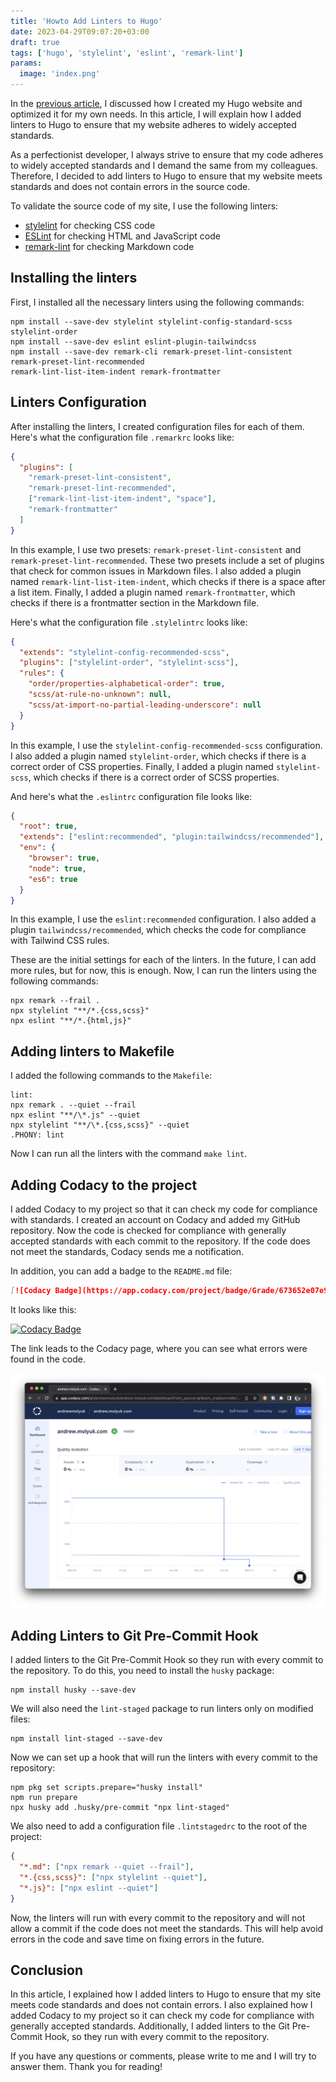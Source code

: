 ```yaml
---
title: 'Howto Add Linters to Hugo'
date: 2023-04-29T09:07:20+03:00
draft: true
tags: ['hugo', 'stylelint', 'eslint', 'remark-lint']
params:
  image: 'index.png'
---
```


In the [previous article](/blog/howto-create-hugo-website/), I discussed how I created my Hugo website and optimized it
for my own needs. In this article, I will explain how I added linters to Hugo to ensure that my website
adheres to widely accepted standards.

As a perfectionist developer, I always strive to ensure that my code adheres to widely accepted standards and
I demand the same from my colleagues. Therefore, I decided to add linters to Hugo to ensure that my website meets
standards and does not contain errors in the source code.

<!--more-->

To validate the source code of my site, I use the following linters:

- [stylelint](https://stylelint.io/) for checking CSS code
- [ESLint](https://eslint.org/) for checking HTML and JavaScript code
- [remark-lint](https://github.com/remarkjs/remark-lint) for checking Markdown code

## Installing the linters

First, I installed all the necessary linters using the following commands:

```shell
npm install --save-dev stylelint stylelint-config-standard-scss stylelint-order
npm install --save-dev eslint eslint-plugin-tailwindcss
npm install --save-dev remark-cli remark-preset-lint-consistent remark-preset-lint-recommended
remark-lint-list-item-indent remark-frontmatter
```

## Linters Configuration

After installing the linters, I created configuration files for each of them. Here's what the configuration
file `.remarkrc` looks like:

```json
{
  "plugins": [
    "remark-preset-lint-consistent",
    "remark-preset-lint-recommended",
    ["remark-lint-list-item-indent", "space"],
    "remark-frontmatter"
  ]
}
```

In this example, I use two presets: `remark-preset-lint-consistent` and `remark-preset-lint-recommended`. These two
presets include a set of plugins that check for common issues in Markdown files. I also added a plugin named
`remark-lint-list-item-indent`, which checks if there is a space after a list item. Finally, I added
a plugin named `remark-frontmatter`, which checks if there is a frontmatter section in the Markdown file.

Here's what the configuration file `.stylelintrc` looks like:

```json
{
  "extends": "stylelint-config-recommended-scss",
  "plugins": ["stylelint-order", "stylelint-scss"],
  "rules": {
    "order/properties-alphabetical-order": true,
    "scss/at-rule-no-unknown": null,
    "scss/at-import-no-partial-leading-underscore": null
  }
}
```

In this example, I use the `stylelint-config-recommended-scss` configuration. I also added a plugin named
`stylelint-order`, which checks if there is a correct order of CSS properties. Finally, I added a plugin named
`stylelint-scss`, which checks if there is a correct order of SCSS properties.

And here's what the `.eslintrc` configuration file looks like:

```json
{
  "root": true,
  "extends": ["eslint:recommended", "plugin:tailwindcss/recommended"],
  "env": {
    "browser": true,
    "node": true,
    "es6": true
  }
}
```

In this example, I use the `eslint:recommended` configuration. I also added a plugin `tailwindcss/recommended`, which
checks the code for compliance with Tailwind CSS rules.

These are the initial settings for each of the linters. In the future, I can add more rules, but for now, this is enough.
Now, I can run the linters using the following commands:

```shell
npx remark --frail .
npx stylelint "**/*.{css,scss}"
npx eslint "**/*.{html,js}"
```

## Adding linters to Makefile

I added the following commands to the `Makefile`:

```shell
lint:
npx remark . --quiet --frail
npx eslint "**/\*.js" --quiet
npx stylelint "**/\*.{css,scss}" --quiet
.PHONY: lint
```

Now I can run all the linters with the command `make lint`.

## Adding Codacy to the project

I added Codacy to my project so that it can check my code for compliance with standards. I created an account on Codacy and
added my GitHub repository. Now the code is checked for compliance with generally accepted standards with each commit to
the repository. If the code does not meet the standards, Codacy sends me a notification.

In addition, you can add a badge to the `README.md` file:

```markdown
[![Codacy Badge](https://app.codacy.com/project/badge/Grade/673652e07e9742fdbaaaff3f1452c9e1)](https://app.codacy.com/gh/andrewmolyuk/andrew.molyuk.com/dashboard?utm_source=gh&utm_medium=referral&utm_content=&utm_campaign=Badge_grade)
```

It looks like this:

[![Codacy Badge](https://app.codacy.com/project/badge/Grade/673652e07e9742fdbaaaff3f1452c9e1)](https://app.codacy.com/gh/andrewmolyuk/andrew.molyuk.com/dashboard?utm_source=gh&utm_medium=referral&utm_content=&utm_campaign=Badge_grade)

The link leads to the Codacy page, where you can see what errors were found in the code.

![codacy.webp](codacy.webp)

## Adding Linters to Git Pre-Commit Hook

I added linters to the Git Pre-Commit Hook so they run with every commit to the repository. To do this, you need to
install the `husky` package:

```shell
npm install husky --save-dev
```

We will also need the `lint-staged` package to run linters only on modified files:

```shell
npm install lint-staged --save-dev
```

Now we can set up a hook that will run the linters with every commit to the repository:

```shell
npm pkg set scripts.prepare="husky install"
npm run prepare
npx husky add .husky/pre-commit "npx lint-staged"
```

We also need to add a configuration file `.lintstagedrc` to the root of the project:

```json
{
  "*.md": ["npx remark --quiet --frail"],
  "*.{css,scss}": ["npx stylelint --quiet"],
  "*.js}": ["npx eslint --quiet"]
}
```

Now, the linters will run with every commit to the repository and will not allow a commit if the code does not
meet the standards. This will help avoid errors in the code and save time on fixing errors in the future.

## Conclusion

In this article, I explained how I added linters to Hugo to ensure that my site meets code standards and
does not contain errors. I also explained how I added Codacy to my project so it can check my code for
compliance with generally accepted standards. Additionally, I added linters to the Git Pre-Commit Hook, so they run with
every commit to the repository.

If you have any questions or comments, please write to me and I will try to answer them. Thank you for reading!
